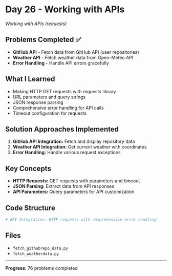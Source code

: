 # Day 26 - Working with APIs

*Working with APIs (requests)*

## Problems Completed ✅
- **GitHub API** - Fetch data from GitHub API (user repositories)
- **Weather API** - Fetch weather data from Open-Meteo API
- **Error Handling** - Handle API errors gracefully

## What I Learned
- Making HTTP GET requests with requests library
- URL parameters and query strings
- JSON response parsing
- Comprehensive error handling for API calls
- Timeout configuration for requests

## Solution Approaches Implemented
1. **GitHub API Integration:** Fetch and display repository data
2. **Weather API Integration:** Get current weather with coordinates
3. **Error Handling:** Handle various request exceptions

## Key Concepts
- **HTTP Requests:** GET requests with parameters and timeout
- **JSON Parsing:** Extract data from API responses
- **API Parameters:** Query parameters for API customization

## Code Structure
```python
# API Integration: HTTP requests with comprehensive error handling
```

## Files
- `fetch_githubrepo_data.py`
- `fetch_weatherdata.py`

---
**Progress:** 76 problems completed